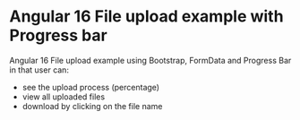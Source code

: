 # Angular 16 File upload example with Progress bar
Angular 16 File upload example using Bootstrap, FormData and Progress Bar in that user can:
- see the upload process (percentage)
- view all uploaded files
- download by clicking on the file name


